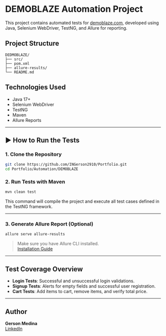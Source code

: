 # DEMOBLAZE Automation Project

This project contains automated tests for [demoblaze.com](https://www.demoblaze.com), developed using Java, Selenium WebDriver, TestNG, and Allure for reporting.

##  Project Structure

```
DEDMOBLAZE/
├── src/
├── pom.xml
├── allure-results/
└── README.md
```

##  Technologies Used

- Java 17+
- Selenium WebDriver
- TestNG
- Maven
- Allure Reports

---

## ▶ How to Run the Tests

### 1. Clone the Repository

```bash
git clone https://github.com/INGerson2910/Portfolio.git
cd Portfolio/Automation/DEMOBLAZE
```

### 2. Run Tests with Maven

```bash
mvn clean test
```

This command will compile the project and execute all test cases defined in the TestNG framework.

---

### 3. Generate Allure Report (Optional)

```bash
allure serve allure-results
```

> Make sure you have Allure CLI installed.  
> [Installation Guide](https://docs.qameta.io/allure/#_installing_a_commandline)

---

## Test Coverage Overview

- **Login Tests**: Successful and unsuccessful login validations.
- **Signup Tests**: Alerts for empty fields and successful user registration.
- **Cart Tests**: Add items to cart, remove items, and verify total price.

---

## Author

**Gerson Medina**  
[LinkedIn](https://www.linkedin.com/in/ingerson2910/)
